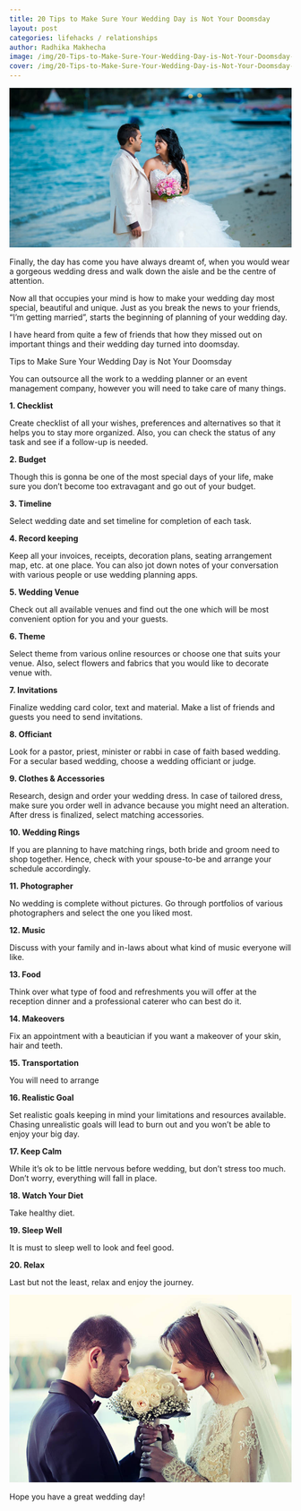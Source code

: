 ```yaml
---
title: 20 Tips to Make Sure Your Wedding Day is Not Your Doomsday
layout: post
categories: lifehacks / relationships
author: Radhika Makhecha
image: /img/20-Tips-to-Make-Sure-Your-Wedding-Day-is-Not-Your-Doomsday-2.jpg
cover: /img/20-Tips-to-Make-Sure-Your-Wedding-Day-is-Not-Your-Doomsday-3.jpg
---
```


![Existential - 20 Tips to Make Sure Your Wedding Day is Not Your Doomsday](/img/20-Tips-to-Make-Sure-Your-Wedding-Day-is-Not-Your-Doomsday.jpg)

Finally, the day has come you have always dreamt of, when you would wear a gorgeous wedding dress and walk down the aisle and be the centre of attention.

Now all that occupies your mind is how to make your wedding day most special, beautiful and unique. Just as you break the news to your friends, “I’m getting married”, starts the beginning of planning of your wedding day.

I have heard from quite a few of friends that how they missed out on important things and their wedding day turned into doomsday. 

Tips to Make Sure Your Wedding Day is Not Your Doomsday

You can outsource all the work to a wedding planner or an event management company, however you will need to take care of many things.

**1. Checklist**

Create checklist of all your wishes, preferences and alternatives so that it helps you to stay more organized. Also, you can check the status of any task and see if a follow-up is needed.

**2. Budget**

Though this is gonna be one of the most special days of your life, make sure you don’t become too extravagant and go out of your budget. 

**3. Timeline**

Select wedding date and set timeline for completion of each task.

**4. Record keeping**

Keep all your invoices, receipts, decoration plans, seating arrangement map, etc. at one place. You can also jot down notes of your conversation with various people or use wedding planning apps.

**5. Wedding Venue**

Check out all available venues and find out the one which will be most convenient option for you and your guests.

**6. Theme**

Select theme from various online resources or choose one that suits your venue. Also, select flowers and fabrics that you would like to decorate venue with.

**7. Invitations**

Finalize wedding card color, text and material. Make a list of friends and guests you need to send invitations. 

**8. Officiant**

Look for a pastor, priest, minister or rabbi in case of faith based wedding. For a secular based wedding, choose a wedding officiant or judge.

**9. Clothes & Accessories**

Research, design and order your wedding dress. In case of tailored dress, make sure you order well in advance because you might need an alteration. After dress is finalized, select matching accessories.

**10. Wedding Rings**

If you are planning to have matching rings, both bride and groom need to shop together. Hence, check with your spouse-to-be and arrange your schedule accordingly.

**11. Photographer**

No wedding is complete without pictures. Go through portfolios of various photographers and select the one you liked most.

**12. Music**

Discuss with your family and in-laws about what kind of music everyone will like.

**13. Food**

Think over what type of food and refreshments you will offer at the reception dinner and a professional caterer who can best do it.

**14. Makeovers**

Fix an appointment with a beautician if you want a makeover of your skin, hair and teeth.

**15. Transportation**

You will need to arrange

**16. Realistic Goal**

Set realistic goals keeping in mind your limitations and resources available. Chasing unrealistic goals will lead to burn out and you won’t be able to enjoy your big day.

**17. Keep Calm**

While it’s ok to be little nervous before wedding, but don’t stress too much. Don’t worry, everything will fall in place.

**18. Watch Your Diet**

Take healthy diet. 

**19. Sleep Well**

It is must to sleep well to look and feel good.

**20. Relax**

Last but not the least, relax and enjoy the journey.

![Existential - 20 Tips to Make Sure Your Wedding Day is Not Your Doomsday](/img/20-Tips-to-Make-Sure-Your-Wedding-Day-is-Not-Your-Doomsday-4.jpg)

Hope you have a great wedding day!